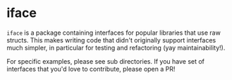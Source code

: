 iface
===


`iface` is a package containing interfaces for popular libraries that use raw structs.
This makes writing code that didn't originally support interfaces much simpler, in
particular for testing and refactoring (yay maintainability!).


For specific examples, please see sub directories. If you have set of interfaces that
you'd love to contribute, please open a PR!